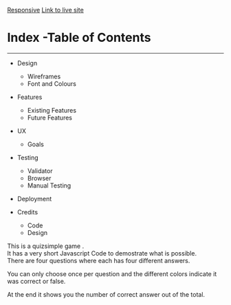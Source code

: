 [Responsive](https://ui.dev/amiresponsive?url=https://charly1357.github.io/quizsimple/)
[Link to live site](https://charly1357.github.io/quizsimple)
# Index -Table of Contents
***

 * Design
 
    * Wireframes
    * Font and Colours
    
* Features
    * Existing Features
    * Future Features
* UX
    * Goals
* Testing
    * Validator
    * Browser
    * Manual Testing
* Deployment

* Credits
    * Code
    * Design
  
This is a quizsimple game .  
It has a very short Javascript Code to demostrate what is possible.  
There are four questions where each has four different answers.   

You can only choose once per question and the different colors indicate it was correct or false.   

At the end it shows you the number of correct answer out of the total.